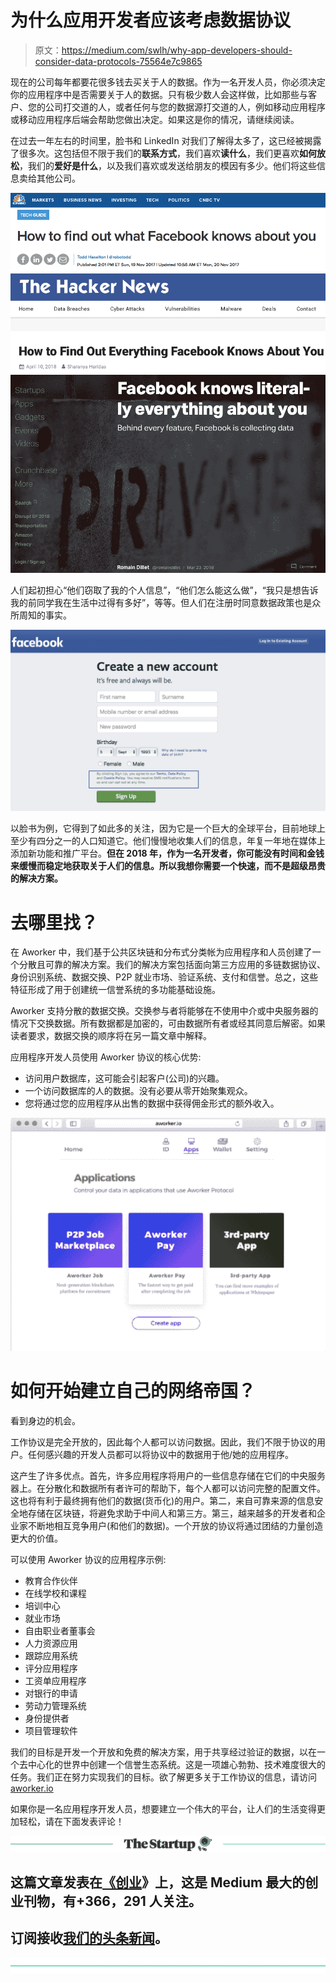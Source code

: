# 为什么应用开发者应该考虑数据协议

> 原文：<https://medium.com/swlh/why-app-developers-should-consider-data-protocols-75564e7c9865>

现在的公司每年都要花很多钱去买关于人的数据。作为一名开发人员，你必须决定你的应用程序中是否需要关于人的数据。只有极少数人会这样做，比如那些与客户、您的公司打交道的人，或者任何与您的数据源打交道的人，例如移动应用程序或移动应用程序后端会帮助您做出决定。如果这是你的情况，请继续阅读。

在过去一年左右的时间里，脸书和 LinkedIn 对我们了解得太多了，这已经被揭露了很多次。这包括但不限于我们的**联系方式**，我们喜欢**读什么**，我们更喜欢**如何放松**，我们的**爱好是什么**，以及我们喜欢或发送给朋友的模因有多少。他们将这些信息卖给其他公司。

![](img/13528512058e25d24e7eccf626d74346.png)![](img/90c47273cafd3710c699c04d60e89ba7.png)![](img/181bb9ba23fe0fc822bba23eadf150c3.png)

人们起初担心“他们窃取了我的个人信息”，“他们怎么能这么做”，“我只是想告诉我的前同学我在生活中过得有多好”，等等。但人们在注册时同意数据政策也是众所周知的事实。

![](img/27753d7f2dc7e834cfb124fa5e2cea74.png)

以脸书为例，它得到了如此多的关注，因为它是一个巨大的全球平台，目前地球上至少有四分之一的人口知道它。他们慢慢地收集人们的信息，年复一年地在媒体上添加新功能和推广平台。**但在 2018 年，作为一名开发者，你可能没有时间和金钱来缓慢而稳定地获取关于人们的信息。所以我想你需要一个快速，而不是超级昂贵的解决方案。**

# 去哪里找？

在 Aworker 中，我们基于公共区块链和分布式分类帐为应用程序和人员创建了一个分散且可靠的解决方案。我们的解决方案包括面向第三方应用的多链数据协议、身份识别系统、数据交换、P2P 就业市场、验证系统、支付和信誉。总之，这些特征形成了用于创建统一信誉系统的多功能基础设施。

Aworker 支持分散的数据交换。交换参与者将能够在不使用中介或中央服务器的情况下交换数据。所有数据都是加密的，可由数据所有者或经其同意后解密。如果读者要求，数据交换的顺序将在另一篇文章中解释。

应用程序开发人员使用 Aworker 协议的核心优势:

*   访问用户数据库，这可能会引起客户(公司)的兴趣。
*   一个访问数据库的人的数据。没有必要从零开始聚集观众。
*   您将通过您的应用程序从出售的数据中获得佣金形式的额外收入。

![](img/3df0537e8333cbb6b334ed529c5b2913.png)

# 如何开始建立自己的网络帝国？

看到身边的机会。

工作协议是完全开放的，因此每个人都可以访问数据。因此，我们不限于协议的用户。任何感兴趣的开发人员都可以将协议中的数据用于他/她的应用程序。

这产生了许多优点。首先，许多应用程序将用户的一些信息存储在它们的中央服务器上。在分散化和数据所有者许可的帮助下，每个人都可以访问完整的配置文件。这也将有利于最终拥有他们的数据(货币化)的用户。第二，来自可靠来源的信息安全地存储在区块链，将避免求助于中间人和第三方。第三，越来越多的开发者和企业家不断地相互竞争用户(和他们的数据)。一个开放的协议将通过团结的力量创造更大的价值。

可以使用 Aworker 协议的应用程序示例:

*   教育合作伙伴
*   在线学校和课程
*   培训中心
*   就业市场
*   自由职业者董事会
*   人力资源应用
*   跟踪应用系统
*   评分应用程序
*   工资单应用程序
*   对银行的申请
*   劳动力管理系统
*   身份提供者
*   项目管理软件

我们的目标是开发一个开放和免费的解决方案，用于共享经过验证的数据，以在一个去中心化的世界中创建一个信誉生态系统。这是一项雄心勃勃、技术难度很大的任务。我们正在努力实现我们的目标。欲了解更多关于工作协议的信息，请访问 [aworker.io](https://aworker.io/)

如果你是一名应用程序开发人员，想要建立一个伟大的平台，让人们的生活变得更加轻松，请在下面发表评论！

[![](img/308a8d84fb9b2fab43d66c117fcc4bb4.png)](https://medium.com/swlh)

## 这篇文章发表在[《创业](https://medium.com/swlh)》上，这是 Medium 最大的创业刊物，有+366，291 人关注。

## 订阅接收[我们的头条新闻](http://growthsupply.com/the-startup-newsletter/)。

[![](img/b0164736ea17a63403e660de5dedf91a.png)](https://medium.com/swlh)